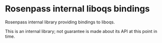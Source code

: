 # Rosenpass internal liboqs bindings

Rosenpass internal library providing bindings to liboqs.

This is an internal library; not guarantee is made about its API at this point in time.
